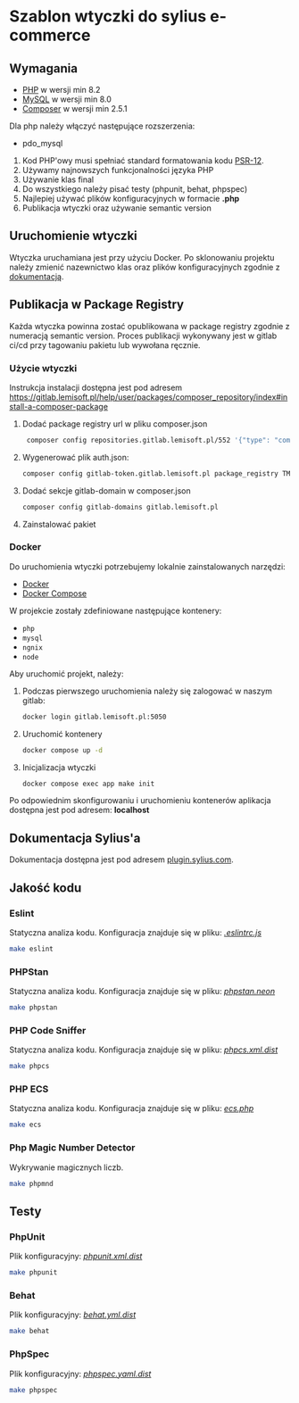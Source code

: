 # Szablon wtyczki do sylius e-commerce

## Wymagania

- [PHP](https://www.php.net) w wersji min 8.2
- [MySQL](https://www.mysql.com) w wersji min 8.0
- [Composer](https://getcomposer.org) w wersji min 2.5.1

Dla php należy włączyć następujące rozszerzenia:

- pdo_mysql

1. Kod PHP'owy musi spełniać standard formatowania kodu [PSR-12](https://www.php-fig.org/psr/psr-12/).
2. Używamy najnowszych funkcjonalności języka PHP
3. Używanie klas final
4. Do wszystkiego należy pisać testy (phpunit, behat, phpspec)
5. Najlepiej używać plików konfiguracyjnych w formacie **.php**
6. Publikacja wtyczki oraz używanie semantic version

## Uruchomienie wtyczki

Wtyczka uruchamiana jest przy użyciu Docker.
Po sklonowaniu projektu należy zmienić nazewnictwo klas oraz plików konfiguracyjnych zgodnie z [dokumentacją](https://docs.sylius.com/en/latest/book/plugins/guide/naming.html).

## Publikacja w Package Registry

Każda wtyczka powinna zostać opublikowana w package registry zgodnie z numeracją semantic version. Proces publikacji wykonywany jest w gitlab ci/cd przy tagowaniu pakietu lub wywołana ręcznie.

### Użycie wtyczki

Instrukcja instalacji dostępna jest pod adresem https://gitlab.lemisoft.pl/help/user/packages/composer_repository/index#install-a-composer-package

1. Dodać package registry url w pliku composer.json
   ```bash
    composer config repositories.gitlab.lemisoft.pl/552 '{"type": "composer", "url": "https://gitlab.lemisoft.pl/api/v4/group/552/-/packages/composer/packages.json"}
   ```
2. Wygenerować plik auth.json:
   ```bash
   composer config gitlab-token.gitlab.lemisoft.pl package_registry TM5p6E7xhmjbYtMwLMde
   ```

3. Dodać sekcje gitlab-domain w composer.json
   ```bash
   composer config gitlab-domains gitlab.lemisoft.pl
   ```
4. Zainstalować pakiet

### Docker

Do uruchomienia wtyczki potrzebujemy lokalnie zainstalowanych narzędzi:

* [Docker](https://www.docker.com/get-started)
* [Docker Compose](https://docs.docker.com/compose/install/)

W projekcie zostały zdefiniowane następujące kontenery:

* `php`
* `mysql`
* `ngnix`
* `node`

Aby uruchomić projekt, należy:

1. Podczas pierwszego uruchomienia należy się zalogować w naszym gitlab:

    ```bash
   docker login gitlab.lemisoft.pl:5050
    ```

2. Uruchomić kontenery
    ```bash
    docker compose up -d
    ```

3. Inicjalizacja wtyczki
    ```bash
   docker compose exec app make init
    ```

Po odpowiednim skonfigurowaniu i uruchomieniu kontenerów aplikacja dostępna jest pod adresem: **localhost**

## Dokumentacja Sylius'a

Dokumentacja dostępna jest pod adresem [plugin.sylius.com](https://docs.sylius.com/en/latest/book/plugins/guide/index.html).

## Jakość kodu

### Eslint

Statyczna analiza kodu. Konfiguracja znajduje się w pliku: *[.eslintrc.js](.eslintrc.js)*

```bash
make eslint
```

### PHPStan

Statyczna analiza kodu. Konfiguracja znajduje się w pliku: *[phpstan.neon](phpstan.neon)*

```bash
make phpstan
```

### PHP Code Sniffer

Statyczna analiza kodu. Konfiguracja znajduje się w pliku: *[phpcs.xml.dist](phpcs.xml.dist)*

```bash
make phpcs
```

### PHP ECS

Statyczna analiza kodu. Konfiguracja znajduje się w pliku: *[ecs.php](ecs.php)*

```bash
make ecs
```

### Php Magic Number Detector

Wykrywanie magicznych liczb.

```bash
make phpmnd
```

## Testy

### PhpUnit

Plik konfiguracyjny: *[phpunit.xml.dist](phpunit.xml.dist)*

```bash
make phpunit
```

### Behat

Plik konfiguracyjny: *[behat.yml.dist](behat.yml.dist)*

```bash
make behat
```

### PhpSpec

Plik konfiguracyjny: *[phpspec.yaml.dist](phpspec.yml.dist)*

```bash
make phpspec
```
